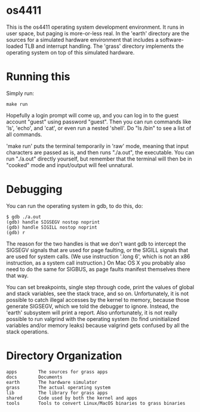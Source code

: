 # os4411

This is the os4411 operating system development environment.  It
runs in user space, but paging is more-or-less real.  In the 'earth'
directory are the sources for a simulated hardware environment that
includes a software-loaded TLB and interrupt handling.  The 'grass'
directory implements the operating system on top of this simulated
hardware.

Running this
============

Simply run:

    make run

Hopefully a login prompt will come up, and you can log in to the guest
account "guest" using password "guest".
Then you can run commands like 'ls', 'echo', and 'cat', or even run a
nested 'shell'.  Do "ls /bin" to see a list of all commands.

'make run' puts the terminal temporarily in 'raw' mode, meaning that input
characters are passed as is, and then runs "./a.out", the executable.
You can run "./a.out" directly yourself, but remember that the terminal
will then be in "cooked" mode and input/output will feel unnatural.

Debugging
=========

You can run the operating system in gdb, to do this, do:

    $ gdb ./a.out
    (gdb) handle SIGSEGV nostop noprint
    (gdb) handle SIGILL nostop noprint
    (gdb) r

The reason for the two handles is that we don't want gdb to intercept
the SIGSEGV signals that are used for page faulting, or the SIGILL
signals that are used for system calls.  (We use instruction '.long 6',
which is not an x86 instruction, as a system call instruction.) On
Mac OS X you probably also need to do the same for SIGBUS, as page
faults manifest themselves there that way.

You can set breakpoints, single step through code, print the values
of global and stack variables, see the stack trace, and so on.
Unfortunately, it is not possible to catch illegal accesses by the
kernel to memory, because those generate SIGSEGV, which we told the
debugger to ignore.  Instead, the 'earth' subsystem will print a report.
Also unfortunately, it is not really possible to run valgrind with the
operating system (to find uninitialized variables and/or memory leaks)
because valgrind gets confused by all the stack operations.

Directory Organization
======================
    apps        The sources for grass apps
    docs        Documents
    earth       The hardware simulator
    grass       The actual operating system
    lib         The library for grass apps
    shared      Code used by both the kernel and apps
    tools       Tools to convert Linux/MacOS binaries to grass binaries
